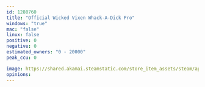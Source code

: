 ```yaml
---
id: 1280760
title: "Official Wicked Vixen Whack-A-Dick Pro"
windows: "true"
mac: "false"
linux: false
positive: 0
negative: 0
estimated_owners: "0 - 20000"
peak_ccu: 0

image: https://shared.akamai.steamstatic.com/store_item_assets/steam/apps/1280760/header.jpg?t=1598472622
opinions:
---
```

